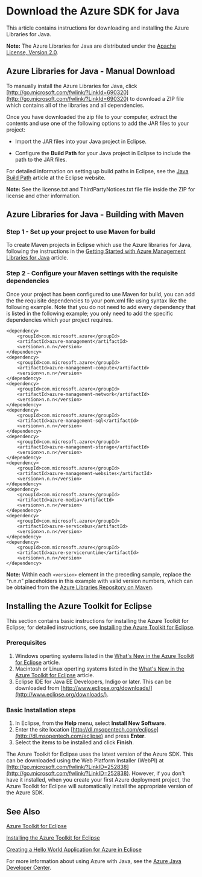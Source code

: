 <properties 
    pageTitle="Download the Azure SDK for Java" 
    description="Learn how to download the Azure SDK for Java, with sample code provided for Maven projects and basic installation steps for the Azure Tookit for Eclipse." 
    services="" 
    documentationCenter="java" 
    authors="rmcmurray" 
    manager="wpickett" 
    editor=""/>

<tags 
    ms.service="multiple" 
    ms.workload="na" 
    ms.tgt_pltfrm="multiple" 
    ms.devlang="Java" 
    ms.topic="article" 
    ms.date="01/09/2016" 
    ms.author="robmcm"/>

# Download the Azure SDK for Java
This article contains instructions for downloading and installing the Azure Libraries for Java.

**Note:** The Azure Libraries for Java are distributed under the [Apache License, Version 2.0](http://www.apache.org/licenses/LICENSE-2.0.html).

## Azure Libraries for Java - Manual Download
To manually install the Azure Libraries for Java, click [http://go.microsoft.com/fwlink/?LinkId=690320](http://go.microsoft.com/fwlink/?LinkId=690320) to download a ZIP file which contains all of the libraries and all dependencies.

Once you have downloaded the zip file to your computer, extract the contents and use one of the following options to add the JAR files to your project:

* Import the JAR files into your Java project in Eclipse.

* Configure the **Build Path** for your Java project in Eclipse to include the path to the JAR files.


For detailed information on setting up build paths in Eclipse, see the [Java Build Path](http://help.eclipse.org/luna/index.jsp?topic=%2Forg.eclipse.jdt.doc.user%2Freference%2Fref-properties-build-path.htm) article at the Eclipse website.

**Note:** See the license.txt and ThirdPartyNotices.txt file file inside the ZIP for license and other information.

## Azure Libraries for Java - Building with Maven
### Step 1 - Set up your project to use Maven for build
To create Maven projects in Eclipse which use the Azure libraries for Java, following the instructions in the [Getting Started with Azure Management Libraries for Java](http://go.microsoft.com/fwlink/?LinkID=622998) article. 

### Step 2 - Configure your Maven settings with the requisite dependencies
Once your project has been configured to use Maven for build, you can add the the requisite dependencies to your pom.xml file using syntax like the following example. Note that you do not need to add every dependency that is listed in the following example; you only need to add the specific dependencies which your project requires.

    <dependency>
        <groupId>com.microsoft.azure</groupId>
        <artifactId>azure-management</artifactId>
        <version>n.n.n</version>
    </dependency>
    <dependency>
        <groupId>com.microsoft.azure</groupId>
        <artifactId>azure-management-compute</artifactId>
        <version>n.n.n</version>
    </dependency>
    <dependency>
        <groupId>com.microsoft.azure</groupId>
        <artifactId>azure-management-network</artifactId>
        <version>n.n.n</version>
    </dependency>
    <dependency>
        <groupId>com.microsoft.azure</groupId>
        <artifactId>azure-management-sql</artifactId>
        <version>n.n.n</version>
    </dependency>
    <dependency>
        <groupId>com.microsoft.azure</groupId>
        <artifactId>azure-management-storage</artifactId>
        <version>n.n.n</version>
    </dependency>
    <dependency>
        <groupId>com.microsoft.azure</groupId>
        <artifactId>azure-management-websites</artifactId>
        <version>n.n.n</version>
    </dependency>
    <dependency>
        <groupId>com.microsoft.azure</groupId>
        <artifactId>azure-media</artifactId>
        <version>n.n.n</version>
    </dependency>
    <dependency>
        <groupId>com.microsoft.azure</groupId>
        <artifactId>azure-servicebus</artifactId>
        <version>n.n.n</version>
    </dependency>
    <dependency>
        <groupId>com.microsoft.azure</groupId>
        <artifactId>azure-serviceruntime</artifactId>
        <version>n.n.n</version>
    </dependency>

**Note:** Within each `<version>` element in the preceding sample, replace the "n.n.n" placeholders in this example with valid version numbers, which can be obtained from the [Azure Libraries Repository on Maven](http://go.microsoft.com/fwlink/?LinkID=286274).

## Installing the Azure Toolkit for Eclipse
This section contains basic instructions for installing the Azure Toolkit for Eclipse; for detailed instructions, see [Installing the Azure Toolkit for Eclipse](http://go.microsoft.com/fwlink/?LinkId=699546).

### Prerequisites
1. Windows operting systems listed in the [What's New in the Azure Toolkit for Eclipse](http://go.microsoft.com/fwlink/?LinkId=690333) article.
2. Macintosh or Linux operting systems listed in the [What's New in the Azure Toolkit for Eclipse](http://go.microsoft.com/fwlink/?LinkId=690333) article.
3. Eclipse IDE for Java EE Developers, Indigo or later. This can be downloaded from [http://www.eclipse.org/downloads/](http://www.eclipse.org/downloads/).

### Basic Installation steps
1. In Eclipse, from the **Help** menu, select **Install New Software**.
2. Enter the site location [http://dl.msopentech.com/eclipse](http://dl.msopentech.com/eclipse) and press **Enter**.
3. Select the items to be installed and click **Finish**.

The Azure Toolkit for Eclipse uses the latest version of the Azure SDK. This can be downloaded using the Web Platform Installer (WebPI) at [http://go.microsoft.com/fwlink/?LinkID=252838](http://go.microsoft.com/fwlink/?LinkID=252838). However, if you don't have it installed, when you create your first Azure deployment project, the Azure Toolkit for Eclipse will automatically install the appropriate version of the Azure SDK.

## See Also
[Azure Toolkit for Eclipse](http://go.microsoft.com/fwlink/?LinkID=699529)

[Installing the Azure Toolkit for Eclipse](http://go.microsoft.com/fwlink/?LinkId=699546) 

[Creating a Hello World Application for Azure in Eclipse](http://go.microsoft.com/fwlink/?LinkID=699533)

For more information about using Azure with Java, see the [Azure Java Developer Center](http://go.microsoft.com/fwlink/?LinkID=699547).

<!-- URL List -->

[Azure Java Developer Center]: http://go.microsoft.com/fwlink/?LinkID=699547
[Azure Libraries Repository on Maven]: http://go.microsoft.com/fwlink/?LinkID=286274
[Azure Toolkit for Eclipse]: http://go.microsoft.com/fwlink/?LinkID=699529
[Creating a Hello World Application for Azure in Eclipse]: http://go.microsoft.com/fwlink/?LinkID=699533
[Installing the Azure Toolkit for Eclipse]: http://go.microsoft.com/fwlink/?LinkId=699546
[Java Build Path]: http://help.eclipse.org/luna/index.jsp?topic=%2Forg.eclipse.jdt.doc.user%2Freference%2Fref-properties-build-path.htm
[license]: http://www.apache.org/licenses/LICENSE-2.0.html
[maven-getting-started]: http://go.microsoft.com/fwlink/?LinkID=622998
[zip-download]: http://go.microsoft.com/fwlink/?LinkId=690320
[What's New in the Azure Toolkit for Eclipse]: http://go.microsoft.com/fwlink/?LinkId=690333
